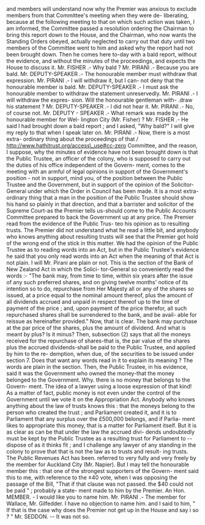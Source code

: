 and members will understand now why the Premier was anxious to exclude members from that Committee's meeting when they were de- liberating, because at the following meeting to that on which such action was taken, I am informed, the Committee passed a resolution ordering the Chairman to bring this report down to the House, and the Chairman, who now wants the Standing Orders obeyed, actually neglected to carry out that duty until two members of the Committee went to him and asked why the report had not been brought down. Then he comes here to-day with a bald report, without the evidence, and without the minutes of the proceedings, and expects the House to discuss it. Mr. FISHER .- Why bald ? Mr. PIRANI .- Because you are bald. Mr. DEPUTY-SPEAKER .- The honourable member must withdraw that expression. Mr. PIRANI .- I will withdraw it, but I can- not deny that the honourable member is bald. Mr. DEPUTY-SPEAKER .- I must ask the honourable member to withdraw the statement unreservedly. Mr. PIRANI .- I will withdraw the expres- sion. Will the honourable gentleman with- .draw his statement ? Mr. DEPUTY-SPEAKER .- I did not hear it. Mr. PIRANI .- No, of course not. Mr. DEPUTY - SPEAKER .- What remark was made by the honourable member for Wel- lington City (Mr. Fisher) ? Mr. FISHER .- He said I had brought down a bald report ; and I asked, "Why bald?" I will give my reply to that when I speak later on. Mr. PIRANI .- Now, there is a most extra- ordinary thing about the proceedings of that / http://www.hathitrust.org/access\_use#cc-zero Committee, and the reason, I suppose, why the minutes of evidence have not been brought down is that the Public Trustee, an officer of the colony, who is supposed to carry out the duties of his office independent of the Govern- ment, comes to the meeting with an armful of legal opinions in support of the Government's position - not in support, mind you, of the position between the Public Trustee and the Government, but in support of the opinion of the Solicitor-General under which the Order in Council has been made. It is a most extra- ordinary thing that a man in the position of the Public Trustee should show his hand so plainly in that direction, and that a barrister and solicitor of the Supreme Court-as the Premier tells us-should come to the Public Accounts Committee prepared to back the Government up at any price. The Premier read from the evidence of the Public Trus- teo his opinion as to resulting trusts. The Premier did not understand what he read a little bit, and anybody who knows anything about resulting trusts will see that the Premier got hold of the wrong end of the stick in this matter. We had the opinion of the Public Trustee as to reading words into an Act, but in the Public Trustee's evidence he said that you only read words into an Act when the meaning of that Act is not plain. I will Mr. Pirani are plain or not. This is the section of the Bank of New Zealand Act in which the Solici- tor-General so conveniently read the words :- "The bank may, from time to time, within six years after the issue of any such preferred shares, and on giving twelve months' notice of its intention so to do, repurchase from Her Majesty all or any of the shares so issued, at a price equal to the nominal amount thereof, plus the amount of all dividends accrued and unpaid in respect thereof up to the time of payment of the price ; and, upon payment of the price therefor, all such repurchased shares shall be surrendered to the bank, and be avail- able for reissue as hereinafter provided." Now, that is clear. The bank may purchase at the par price of the shares, plus the amount of dividend. And what is meant by plus? Is it minus? Then, subsection (2) says that all the moneys received for the repurchase of shares-that is, the par value of the shares plus the accrued dividends-shall be paid to the Public Trustee, and applied by him to the re- demption, when due, of the securities to be issued under section 7. Does that want any words read in it to explain its meaning ? The words are plain in the section. Then, the Public Trustee, in his evidence, said it was the Government who owned the money-that the money belonged to the Government. Why. there is no money that belongs to the Govern- ment. The idea of a lawyer using a loose expression of that kind! As a matter of fact, public money is not even under the control of the Government until we vote it on the Appropriation Act. Anybody who knows anything about the law of trusts knows this : that the moneys belong to the person who created the trust ; and Parliament created it, and it is to Parliament that any surplus over the £500,000 belongs, and if Parlia- ment likes to appropriate this money, that is a matter for Parliament itself. But it is as clear as can be that under the law the accrued divi- dends undoubtedly must be kept by the Public Trustee as a resulting trust for Parliament to \-- dispose of as it thinks fit ; and I challenge any lawyer of any standing in the colony to prove that that is not the law as to trusts and result- ing trusts. The Public Revenues Act has been. referred to very fully and very freely by the member for Auckland City (Mr. Napier). But I may tell the honourable member this : that one of the strongest supporters of the Govern- ment said this to me, with reference to the ±40 vote, when I was opposing the passage of the Bill, "That if that clause was not passed. the $40 could not be paid " ; probably a state- ment made to him by the Premier. An Hon. MEMBER. - I would like you to name him. Mr. PIRANI .- The member for Wallace, Mr. Gilfedder. I have no objection to name him. and I said to him, " If that is the case why does the Premier not get up in the House and say i so ? " Mr. SEDDON. -- It was not so. 